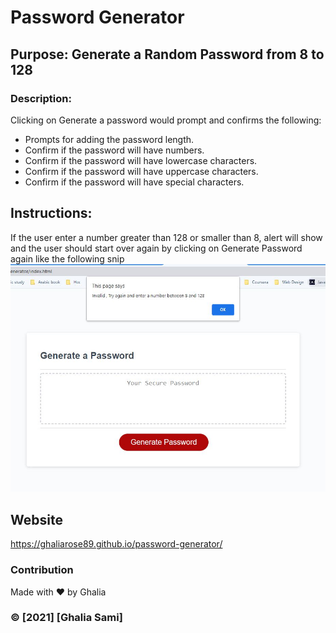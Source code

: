 # Password Generator

## Purpose: Generate a Random Password from 8 to 128

### Description: 
Clicking on Generate a password would prompt and confirms the following:
* Prompts for adding the password length.
* Confirm if the password will have numbers.
* Confirm if the password will have lowercase characters.
* Confirm if the password will have uppercase characters.
* Confirm if the password will have special characters.

## Instructions:
If the user enter a number greater than 128 or smaller than 8, 
alert will show and the user should start over again by clicking on Generate Password again like the following snip  
![ScreenShot](./assets/Capture.JPG) 



## Website
 https://ghaliarose89.github.io/password-generator/


### Contribution
Made with ❤️️ by Ghalia


### ©️ [2021] [Ghalia Sami]
